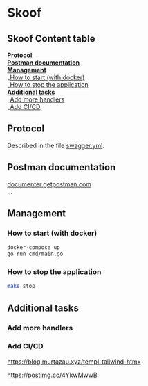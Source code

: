 # Skoof

## **Skoof Content table**  

[**Protocol**](#protocol)  
[**Postman documentation**](#postman-documentation)  
[**Management**](#management)  
&dlcorn;[How to start (with docker)](#how-to-start-with-docker)  
&dlcorn;[How to stop the application](#how-to-stop-the-application)  
[**Additional tasks**](#additional-tasks)  
&dlcorn;[Add more handlers](#add-more-handlers)  
&dlcorn;[Add CI/CD](#add-cicd)  

## Protocol

Described in the file [swagger.yml](docs/swagger.yml).

## Postman documentation
[documenter.getpostman.com](https://documenter.getpostman.com/view/26679053/2sA3BkbYW6)  
...

## Management

### How to start (with docker)

```bash
docker-compose up  
go run cmd/main.go
```

### How to stop the application

```bash
make stop
```

## Additional tasks

### Add more handlers
### Add CI/CD


https://blog.murtazau.xyz/templ-tailwind-htmx

https://postimg.cc/4YkwMwwB
